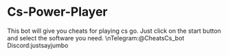 # Cs-Power-Player
This bot will give you cheats for playing cs go. Just click on the start button and select the software you need. 
\nTelegram:@CheatsCs_bot
Discord:justsayjumbo
